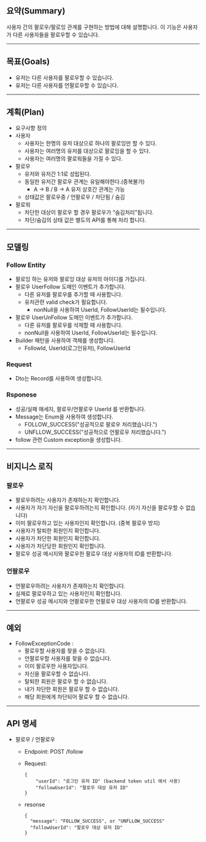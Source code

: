 ## 요약(Summary)
사용자 간의 팔로우/팔로잉 관계를 구현하는 방법에 대해 설명합니다.
이 기능은 사용자가 다른 사용자들을 팔로우할 수 있습니다.


---

## 목표(Goals)

- 유저는 다른 사용자를 팔로우할 수 있습니다.
- 유저는 다른 사용자를 언팔로우할 수 있습니다.


---

## 계획(Plan)

- 요구사항 정의
- 사용자
  - 사용자는 한명의 유저 대상으로 하나의 팔로잉만 할 수 있다.
  - 사용자는 여러명의 유저를 대상으로 팔로잉을 할 수 있다.
  - 사용자는 여러명의 팔로워들을 가질 수 있다.
- 팔로우
  - 유저와 유저간 1:1로 성립된다.
  - 동일한 유저간 팔로우 관계는 유일해야한다.(중복불가)
    - A -> B / B -> A 유저 상호간 관계는 가능
  - 상태값은 팔로우중 / 언팔로우 / 차단됨 / 숨김
- 팔로워
  - 차단한 대상이 팔로우 할 경우 팔로우가 “숨김처리"됩니다.
  - 차단/숨김의 상태 값은 별도의 API를 통해 처리 합니다.


---

## 모델링

###  Follow Entity
  - 팔로잉 하는 유저와 팔로잉 대상 유저의 아이디를 가집니다.
  - 팔로우 UserFollow 도메인 이벤트가 추가합니다.
    - 다른 유저를 팔로우를 추가할 때 사용합니다.
    - 유저관련 valid check가 필요합니다.
      - nonNull을 사용하여 UserId, FollowUserId는 필수입니다.
- 팔로우 UserUnFollow 도메인 이벤트가 추가합니다.
  - 다른 유저를 팔로우를 삭제할 때 사용합니다.
  - nonNull을 사용하여 UserId, FollowUserId는 필수입니다.
- Builder 패턴을 사용하여 객체를 생성합니다.
    - FollowId, UserId(로그인유저), FollowUserId
### Request 
  - Dto는 Record를 사용하여 생성합니다.
### Rsponese
  - 성공/실패 매세지, 팔로우/언팔로우 UserId 를 반환합니다.
  - Message는 Enum을 사용하여 생성합니다.
    - FOLLOW_SUCCESS("성공적으로 팔로우 처리했습니다.")
    - UNFLLOW_SUCCESS("성공적으로 언팔로우 처리했습니다.")
- follow 관련 Custom exception을 생성합니다.

---

## 비지니스 로직

### 팔로우
  - 팔로우하려는 사용자가 존재하는지 확인합니다.
  - 사용자가 자기 자신을 팔로우하려는지 확인합니다. (자기 자신을 팔로우할 수 없습니다)
  - 이미 팔로우하고 있는 사용자인지 확인합니다. (중복 팔로우 방지)
  - 사용자가 탈퇴한 회원인지 확인합니다.
  - 사용자가 차단한 회원인지 확인합니다.
  - 사용자가 차단당한 회원인지 확인합니다.
  - 팔로우 성공 메시지와 팔로우한 팔로우 대상 사용자의 ID를 반환합니다.
### 언팔로우
  - 언팔로우하려는 사용자가 존재하는지 확인합니다.
  - 실제로 팔로우하고 있는 사용자인지 확인합니다.
  - 언팔로우 성공 메시지와 언팔로우한 언팔로우 대상 사용자의 ID를 반환합니다.

---

## 예외

- FollowExceptionCode :
  - 팔로우할 사용자를 찾을 수 없습니다.
  - 언팔로우할 사용자를 찾을 수 없습니다.
  - 이미 팔로우한 사용자입니다.
  - 자신을 팔로우할 수 없습니다.
  - 탈퇴한 회원은 팔로우 할 수 없습니다.
  - 내가 차단한 회원은 팔로우 할 수 없습니다.
  - 해당 회원에게 차단되어 팔로우 할 수 없습니다.

---

## API 명세 
- 팔로우 / 언팔로우
  - Endpoint: POST /follow
  - Request:
    ~~~
    {
        "userId": "로그인 유저 ID" (backend token util 에서 사용)
        "followUserId": "팔로우 대상 유저 ID"
    }
    ~~~

  - resonse 
      ~~~
      {
        "message": "FOLLOW_SUCCESS", or "UNFLLOW_SUCCESS"
        "followUserId": "팔로우 대상 유저 ID"
      }
      ~~~












